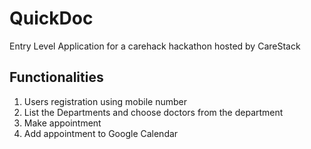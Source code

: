 # QuickDoc
Entry Level Application for a carehack hackathon hosted by CareStack


## Functionalities
 1. Users registration using mobile number 
 2. List the Departments and choose doctors from the department
 3. Make appointment 
 4. Add appointment to Google Calendar








